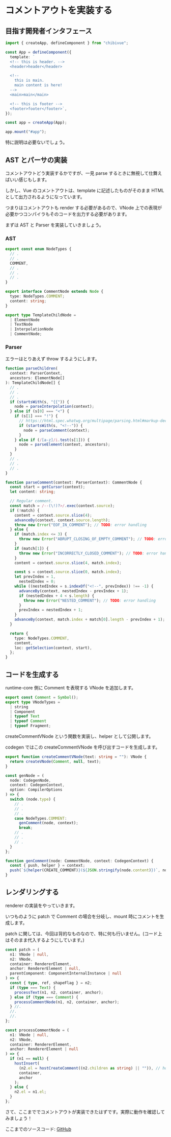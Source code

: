 # コメントアウトを実装する

## 目指す開発者インタフェース

```ts
import { createApp, defineComponent } from "chibivue";

const App = defineComponent({
  template: `
  <!-- this is header. -->
  <header>header</header>

  <!-- 
    this is main.
    main content is here!
  -->
  <main>main</main>

  <!-- this is footer -->
  <footer>footer</footer>`,
});

const app = createApp(App);

app.mount("#app");
```

特に説明は必要ないでしょう。

## AST とパーサの実装

コメントアウトどう実装するかですが、一見 parse するときに無視して仕舞えばいい感じもします。

しかし、Vue のコメントアウトは、template に記述したものがそのまま HTML として出力されるようになっています。

つまりはコメントアウトも render する必要があるので、VNode 上での表現が必要かつコンパイラもそのコードを出力する必要があります。

まずは AST と Parser を実装していきましょう。

### AST

```ts
export const enum NodeTypes {
  // .
  // .
  COMMENT,
  // .
  // .
  // .
}

export interface CommentNode extends Node {
  type: NodeTypes.COMMENT;
  content: string;
}

export type TemplateChildNode =
  | ElementNode
  | TextNode
  | InterpolationNode
  | CommentNode;
```

### Parser

エラーはとりあえず throw するようにします。

```ts
function parseChildren(
  context: ParserContext,
  ancestors: ElementNode[]
): TemplateChildNode[] {
  // .
  // .
  // .
  if (startsWith(s, "{{")) {
    node = parseInterpolation(context);
  } else if (s[0] === "<") {
    if (s[1] === "!") {
      // https://html.spec.whatwg.org/multipage/parsing.html#markup-declaration-open-state
      if (startsWith(s, "<!--")) {
        node = parseComment(context);
      }
    } else if (/[a-z]/i.test(s[1])) {
      node = parseElement(context, ancestors);
    }
  }
  // .
  // .
  // .
}

function parseComment(context: ParserContext): CommentNode {
  const start = getCursor(context);
  let content: string;

  // Regular comment.
  const match = /--(\!)?>/.exec(context.source);
  if (!match) {
    content = context.source.slice(4);
    advanceBy(context, context.source.length);
    throw new Error("EOF_IN_COMMENT"); // TODO: error handling
  } else {
    if (match.index <= 3) {
      throw new Error("ABRUPT_CLOSING_OF_EMPTY_COMMENT"); // TODO: error handling
    }
    if (match[1]) {
      throw new Error("INCORRECTLY_CLOSED_COMMENT"); // TODO: error handling
    }
    content = context.source.slice(4, match.index);

    const s = context.source.slice(0, match.index);
    let prevIndex = 1,
      nestedIndex = 0;
    while ((nestedIndex = s.indexOf("<!--", prevIndex)) !== -1) {
      advanceBy(context, nestedIndex - prevIndex + 1);
      if (nestedIndex + 4 < s.length) {
        throw new Error("NESTED_COMMENT"); // TODO: error handling
      }
      prevIndex = nestedIndex + 1;
    }
    advanceBy(context, match.index + match[0].length - prevIndex + 1);
  }

  return {
    type: NodeTypes.COMMENT,
    content,
    loc: getSelection(context, start),
  };
}
```

## コードを生成する

runtime-core 側に Comment を表現する VNode を追加します。

```ts
export const Comment = Symbol();
export type VNodeTypes =
  | string
  | Component
  | typeof Text
  | typeof Comment
  | typeof Fragment;
```

createCommentVNode という関数を実装し、helper として公開します。

codegen ではこの createCommentVNode を呼び出すコードを生成します。

```ts
export function createCommentVNode(text: string = ""): VNode {
  return createVNode(Comment, null, text);
}
```

```ts
const genNode = (
  node: CodegenNode,
  context: CodegenContext,
  option: CompilerOptions
) => {
  switch (node.type) {
    // .
    // .
    // .
    case NodeTypes.COMMENT:
      genComment(node, context);
      break;
    // .
    // .
    // .
  }
};

function genComment(node: CommentNode, context: CodegenContext) {
  const { push, helper } = context;
  push(`${helper(CREATE_COMMENT)}(${JSON.stringify(node.content)})`, node);
}
```

## レンダリングする

renderer の実装をやっていきます。

いつものように patch で Comment の場合を分岐し、mount 時にコメントを生成します。

patch に関しては、今回は背的なものなので、特に何も行いません。(コード上はそのまま代入するようにしています。)

```ts
const patch = (
  n1: VNode | null,
  n2: VNode,
  container: RendererElement,
  anchor: RendererElement | null,
  parentComponent: ComponentInternalInstance | null
) => {
  const { type, ref, shapeFlag } = n2;
  if (type === Text) {
    processText(n1, n2, container, anchor);
  } else if (type === Comment) {
    processCommentNode(n1, n2, container, anchor);
  } //.
  //.
  //.
};

const processCommentNode = (
  n1: VNode | null,
  n2: VNode,
  container: RendererElement,
  anchor: RendererElement | null
) => {
  if (n1 == null) {
    hostInsert(
      (n2.el = hostCreateComment((n2.children as string) || "")), // hostCreateComment を nodeOps 側に実装しましょう！s
      container,
      anchor
    );
  } else {
    n2.el = n1.el;
  }
};
```

さて、ここまででコメントアウトが実装できたはずです。実際に動作を確認してみましょう！

ここまでのソースコード: [GitHub](https://github.com/Ubugeeei/chibivue/tree/main/book/impls/50_basic_template_compiler/035_comment)
